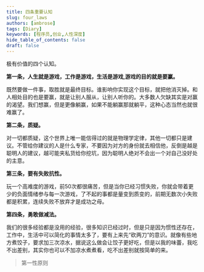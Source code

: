 ```yaml
---
title: 四条重要认知
slug: four_laws
authors: [ambrose]
tags: [Diary]
keywords: [程序员,创业,人性深度]
hide_table_of_contents: false
draft: false
---
```


极有价值的四个认知。

<!--truncate-->


**第一条，人生就是游戏，工作是游戏，生活是游戏,游戏的目的就是要赢。**

既然要做一件事，取胜就是最终目标。谁影响你实现这个目标，就把他消灭掉。和人相处目的也是要赢，就是让别人服从，让别人听你的。大多数人欠缺其实是对赢的渴望。我们想赢，但是更像躺赢，如果不能躺赢那就躺平，这种心态当然也就很难赢了。

**第二条，质疑。**

对一切都质疑，这个世界上唯一能信得过的就是物理学定律，其他一切都只是建议。不管给你建议的人是什么专家，不要因为对方的身份就去相信他，反倒是越是聪明人的建议，越可能夹私货给你挖坑，因为聪明人绝对不会出一个对自己没好处的主意。

**第三条，要有失败抗性。**

玩一个高难度的游戏，前50次都很痛苦，但是当你已经习惯失败，你就会带着更少的负面情绪参与每一次游戏，了不起的事都是量变到质变的，前期无数次小失败都是积累，连续失败不放弃才是成功之母。

**第四条，勇敢做减法。**

我们的很多经验都是没用的经验，很多知识已经过时，但是只是因为惯性还存在，工作中，生活中可以简化的事情太多了，要有上来先“砍两刀”的意识。就像有些地方煮饺子，要求加三次凉水，据说这么做会让饺子更好吃，但是以我的味蕾，我吃不出差别，其实你也可以不加凉水煮煮看，吃不出差别就按简单的来。


> 第一性原则
